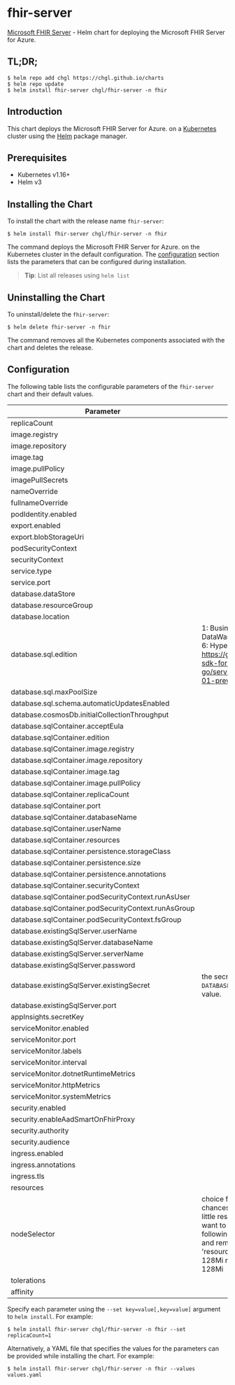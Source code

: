 # fhir-server

[Microsoft FHIR Server](https://github.com/OHDSI) - Helm chart for deploying the Microsoft FHIR Server for Azure.

## TL;DR;

```console
$ helm repo add chgl https://chgl.github.io/charts
$ helm repo update
$ helm install fhir-server chgl/fhir-server -n fhir
```

## Introduction

This chart deploys the Microsoft FHIR Server for Azure. on a [Kubernetes](http://kubernetes.io) cluster using the [Helm](https://helm.sh) package manager.

## Prerequisites

- Kubernetes v1.16+
- Helm v3

## Installing the Chart

To install the chart with the release name `fhir-server`:

```console
$ helm install fhir-server chgl/fhir-server -n fhir
```

The command deploys the Microsoft FHIR Server for Azure. on the Kubernetes cluster in the default configuration. The [configuration](#configuration) section lists the parameters that can be configured during installation.

> **Tip**: List all releases using `helm list`

## Uninstalling the Chart

To uninstall/delete the `fhir-server`:

```console
$ helm delete fhir-server -n fhir
```

The command removes all the Kubernetes components associated with the chart and deletes the release.

## Configuration

The following table lists the configurable parameters of the `fhir-server` chart and their default values.

| Parameter                                           | Description                                                                                                                                                                                                                                                                                                                          | Default                                          |
| --------------------------------------------------- | ------------------------------------------------------------------------------------------------------------------------------------------------------------------------------------------------------------------------------------------------------------------------------------------------------------------------------------ | ------------------------------------------------ |
| replicaCount                                        |                                                                                                                                                                                                                                                                                                                                      | `1`                                              |
| image.registry                                      |                                                                                                                                                                                                                                                                                                                                      | `healthplatformregistry.azurecr.io`              |
| image.repository                                    |                                                                                                                                                                                                                                                                                                                                      | `r4_fhir-server`                                 |
| image.tag                                           |                                                                                                                                                                                                                                                                                                                                      | `1.0.738`                                        |
| image.pullPolicy                                    |                                                                                                                                                                                                                                                                                                                                      | `IfNotPresent`                                   |
| imagePullSecrets                                    |                                                                                                                                                                                                                                                                                                                                      | `[]`                                             |
| nameOverride                                        |                                                                                                                                                                                                                                                                                                                                      | `""`                                             |
| fullnameOverride                                    |                                                                                                                                                                                                                                                                                                                                      | `""`                                             |
| podIdentity.enabled                                 |                                                                                                                                                                                                                                                                                                                                      | `false`                                          |
| export.enabled                                      |                                                                                                                                                                                                                                                                                                                                      | `false`                                          |
| export.blobStorageUri                               |                                                                                                                                                                                                                                                                                                                                      | `https://mystorageaccount.blob.core.windows.net` |
| podSecurityContext                                  |                                                                                                                                                                                                                                                                                                                                      | `{}`                                             |
| securityContext                                     |                                                                                                                                                                                                                                                                                                                                      | `{}`                                             |
| service.type                                        |                                                                                                                                                                                                                                                                                                                                      | `ClusterIP`                                      |
| service.port                                        |                                                                                                                                                                                                                                                                                                                                      | `80`                                             |
| database.dataStore                                  |                                                                                                                                                                                                                                                                                                                                      | `"SqlServer"`                                    |
| database.resourceGroup                              |                                                                                                                                                                                                                                                                                                                                      | `""`                                             |
| database.location                                   |                                                                                                                                                                                                                                                                                                                                      | `""`                                             |
| database.sql.edition                                | 1: Business 2: BusinessCritical 3: DataWarehouse 4: Free 5: GeneralPurpose 6: Hyperscale 7: Premium More at https://godoc.org/github.com/Azure/azure-sdk-for-go/services/preview/sql/mgmt/2015-05-01-preview/sql#DatabaseEdition                                                                                                     | `5`                                              |
| database.sql.maxPoolSize                            |                                                                                                                                                                                                                                                                                                                                      | `100`                                            |
| database.sql.schema.automaticUpdatesEnabled         |                                                                                                                                                                                                                                                                                                                                      | `false`                                          |
| database.cosmosDb.initialCollectionThroughput       |                                                                                                                                                                                                                                                                                                                                      | `"400"`                                          |
| database.sqlContainer.acceptEula                    |                                                                                                                                                                                                                                                                                                                                      | `"n"`                                            |
| database.sqlContainer.edition                       |                                                                                                                                                                                                                                                                                                                                      | `"Developer"`                                    |
| database.sqlContainer.image.registry                |                                                                                                                                                                                                                                                                                                                                      | `mcr.microsoft.com`                              |
| database.sqlContainer.image.repository              |                                                                                                                                                                                                                                                                                                                                      | `mssql/server`                                   |
| database.sqlContainer.image.tag                     |                                                                                                                                                                                                                                                                                                                                      | `2019-latest`                                    |
| database.sqlContainer.image.pullPolicy              |                                                                                                                                                                                                                                                                                                                                      | `IfNotPresent`                                   |
| database.sqlContainer.replicaCount                  |                                                                                                                                                                                                                                                                                                                                      | `1`                                              |
| database.sqlContainer.port                          |                                                                                                                                                                                                                                                                                                                                      | `1433`                                           |
| database.sqlContainer.databaseName                  |                                                                                                                                                                                                                                                                                                                                      | `FHIR`                                           |
| database.sqlContainer.userName                      |                                                                                                                                                                                                                                                                                                                                      | `sa`                                             |
| database.sqlContainer.resources                     |                                                                                                                                                                                                                                                                                                                                      | `{}`                                             |
| database.sqlContainer.persistence.storageClass      |                                                                                                                                                                                                                                                                                                                                      | `default`                                        |
| database.sqlContainer.persistence.size              |                                                                                                                                                                                                                                                                                                                                      | `8Gi`                                            |
| database.sqlContainer.persistence.annotations       |                                                                                                                                                                                                                                                                                                                                      | `{}`                                             |
| database.sqlContainer.securityContext               |                                                                                                                                                                                                                                                                                                                                      | `{}`                                             |
| database.sqlContainer.podSecurityContext.runAsUser  |                                                                                                                                                                                                                                                                                                                                      | `10001`                                          |
| database.sqlContainer.podSecurityContext.runAsGroup |                                                                                                                                                                                                                                                                                                                                      | `10001`                                          |
| database.sqlContainer.podSecurityContext.fsGroup    |                                                                                                                                                                                                                                                                                                                                      | `10001`                                          |
| database.existingSqlServer.userName                 |                                                                                                                                                                                                                                                                                                                                      | `sa`                                             |
| database.existingSqlServer.databaseName             |                                                                                                                                                                                                                                                                                                                                      | `FHIR`                                           |
| database.existingSqlServer.serverName               |                                                                                                                                                                                                                                                                                                                                      | `mymssql-mssql-linux.default`                    |
| database.existingSqlServer.password                 |                                                                                                                                                                                                                                                                                                                                      | `fhir`                                           |
| database.existingSqlServer.existingSecret           | the secret must have a key named `DATABASEPASSWORD` with the password as its value.                                                                                                                                                                                                                                                  | `""`                                             |
| database.existingSqlServer.port                     |                                                                                                                                                                                                                                                                                                                                      | `1433`                                           |
| appInsights.secretKey                               |                                                                                                                                                                                                                                                                                                                                      | `"instrumentationKey"`                           |
| serviceMonitor.enabled                              |                                                                                                                                                                                                                                                                                                                                      | `false`                                          |
| serviceMonitor.port                                 |                                                                                                                                                                                                                                                                                                                                      | `1234`                                           |
| serviceMonitor.labels                               |                                                                                                                                                                                                                                                                                                                                      | `{}`                                             |
| serviceMonitor.interval                             |                                                                                                                                                                                                                                                                                                                                      | `30s`                                            |
| serviceMonitor.dotnetRuntimeMetrics                 |                                                                                                                                                                                                                                                                                                                                      | `true`                                           |
| serviceMonitor.httpMetrics                          |                                                                                                                                                                                                                                                                                                                                      | `true`                                           |
| serviceMonitor.systemMetrics                        |                                                                                                                                                                                                                                                                                                                                      | `true`                                           |
| security.enabled                                    |                                                                                                                                                                                                                                                                                                                                      | `false`                                          |
| security.enableAadSmartOnFhirProxy                  |                                                                                                                                                                                                                                                                                                                                      | `false`                                          |
| security.authority                                  |                                                                                                                                                                                                                                                                                                                                      | `null`                                           |
| security.audience                                   |                                                                                                                                                                                                                                                                                                                                      | `null`                                           |
| ingress.enabled                                     |                                                                                                                                                                                                                                                                                                                                      | `false`                                          |
| ingress.annotations                                 |                                                                                                                                                                                                                                                                                                                                      | `{}`                                             |
| ingress.tls                                         |                                                                                                                                                                                                                                                                                                                                      | `[]`                                             |
| resources                                           |                                                                                                                                                                                                                                                                                                                                      | `{}`                                             |
| nodeSelector                                        | choice for the user. This also increases chances charts run on environments with little resources, such as Minikube. If you do want to specify resources, uncomment the following lines, adjust them as necessary, and remove the curly braces after 'resources:'. limits: cpu: 100m memory: 128Mi requests: cpu: 100m memory: 128Mi | `{}`                                             |
| tolerations                                         |                                                                                                                                                                                                                                                                                                                                      | `[]`                                             |
| affinity                                            |                                                                                                                                                                                                                                                                                                                                      | `{}`                                             |

Specify each parameter using the `--set key=value[,key=value]` argument to `helm install`. For example:

```console
$ helm install fhir-server chgl/fhir-server -n fhir --set replicaCount=1
```

Alternatively, a YAML file that specifies the values for the parameters can be provided while
installing the chart. For example:

```console
$ helm install fhir-server chgl/fhir-server -n fhir --values values.yaml
```
